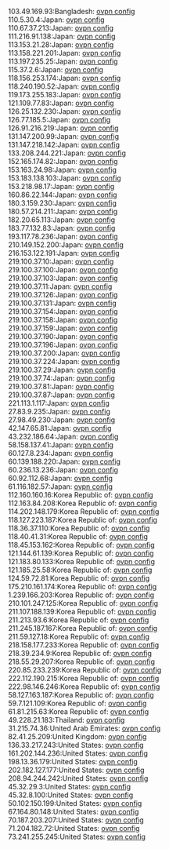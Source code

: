 103.49.169.93:Bangladesh: [ovpn config](vpn/103_49_169_93.ovpn)  
110.5.30.4:Japan: [ovpn config](vpn/110_5_30_4.ovpn)  
110.67.37.213:Japan: [ovpn config](vpn/110_67_37_213.ovpn)  
111.216.91.138:Japan: [ovpn config](vpn/111_216_91_138.ovpn)  
113.153.21.28:Japan: [ovpn config](vpn/113_153_21_28.ovpn)  
113.158.221.201:Japan: [ovpn config](vpn/113_158_221_201.ovpn)  
113.197.235.25:Japan: [ovpn config](vpn/113_197_235_25.ovpn)  
115.37.2.6:Japan: [ovpn config](vpn/115_37_2_6.ovpn)  
118.156.253.174:Japan: [ovpn config](vpn/118_156_253_174.ovpn)  
118.240.190.52:Japan: [ovpn config](vpn/118_240_190_52.ovpn)  
119.173.255.183:Japan: [ovpn config](vpn/119_173_255_183.ovpn)  
121.109.77.83:Japan: [ovpn config](vpn/121_109_77_83.ovpn)  
126.25.132.230:Japan: [ovpn config](vpn/126_25_132_230.ovpn)  
126.77.185.5:Japan: [ovpn config](vpn/126_77_185_5.ovpn)  
126.91.216.219:Japan: [ovpn config](vpn/126_91_216_219.ovpn)  
131.147.200.99:Japan: [ovpn config](vpn/131_147_200_99.ovpn)  
131.147.218.142:Japan: [ovpn config](vpn/131_147_218_142.ovpn)  
133.208.244.221:Japan: [ovpn config](vpn/133_208_244_221.ovpn)  
152.165.174.82:Japan: [ovpn config](vpn/152_165_174_82.ovpn)  
153.163.24.98:Japan: [ovpn config](vpn/153_163_24_98.ovpn)  
153.183.138.103:Japan: [ovpn config](vpn/153_183_138_103.ovpn)  
153.218.98.17:Japan: [ovpn config](vpn/153_218_98_17.ovpn)  
160.86.22.144:Japan: [ovpn config](vpn/160_86_22_144.ovpn)  
180.3.159.230:Japan: [ovpn config](vpn/180_3_159_230.ovpn)  
180.57.214.211:Japan: [ovpn config](vpn/180_57_214_211.ovpn)  
182.20.65.113:Japan: [ovpn config](vpn/182_20_65_113.ovpn)  
183.77.132.83:Japan: [ovpn config](vpn/183_77_132_83.ovpn)  
193.117.78.236:Japan: [ovpn config](vpn/193_117_78_236.ovpn)  
210.149.152.200:Japan: [ovpn config](vpn/210_149_152_200.ovpn)  
216.153.122.191:Japan: [ovpn config](vpn/216_153_122_191.ovpn)  
219.100.37.10:Japan: [ovpn config](vpn/219_100_37_10.ovpn)  
219.100.37.100:Japan: [ovpn config](vpn/219_100_37_100.ovpn)  
219.100.37.103:Japan: [ovpn config](vpn/219_100_37_103.ovpn)  
219.100.37.11:Japan: [ovpn config](vpn/219_100_37_11.ovpn)  
219.100.37.126:Japan: [ovpn config](vpn/219_100_37_126.ovpn)  
219.100.37.131:Japan: [ovpn config](vpn/219_100_37_131.ovpn)  
219.100.37.154:Japan: [ovpn config](vpn/219_100_37_154.ovpn)  
219.100.37.158:Japan: [ovpn config](vpn/219_100_37_158.ovpn)  
219.100.37.159:Japan: [ovpn config](vpn/219_100_37_159.ovpn)  
219.100.37.190:Japan: [ovpn config](vpn/219_100_37_190.ovpn)  
219.100.37.196:Japan: [ovpn config](vpn/219_100_37_196.ovpn)  
219.100.37.200:Japan: [ovpn config](vpn/219_100_37_200.ovpn)  
219.100.37.224:Japan: [ovpn config](vpn/219_100_37_224.ovpn)  
219.100.37.29:Japan: [ovpn config](vpn/219_100_37_29.ovpn)  
219.100.37.74:Japan: [ovpn config](vpn/219_100_37_74.ovpn)  
219.100.37.81:Japan: [ovpn config](vpn/219_100_37_81.ovpn)  
219.100.37.87:Japan: [ovpn config](vpn/219_100_37_87.ovpn)  
221.113.1.117:Japan: [ovpn config](vpn/221_113_1_117.ovpn)  
27.83.9.235:Japan: [ovpn config](vpn/27_83_9_235.ovpn)  
27.98.49.230:Japan: [ovpn config](vpn/27_98_49_230.ovpn)  
42.147.65.81:Japan: [ovpn config](vpn/42_147_65_81.ovpn)  
43.232.186.64:Japan: [ovpn config](vpn/43_232_186_64.ovpn)  
58.158.137.41:Japan: [ovpn config](vpn/58_158_137_41.ovpn)  
60.127.8.234:Japan: [ovpn config](vpn/60_127_8_234.ovpn)  
60.139.188.220:Japan: [ovpn config](vpn/60_139_188_220.ovpn)  
60.236.13.236:Japan: [ovpn config](vpn/60_236_13_236.ovpn)  
60.92.112.68:Japan: [ovpn config](vpn/60_92_112_68.ovpn)  
61.116.182.57:Japan: [ovpn config](vpn/61_116_182_57.ovpn)  
112.160.160.16:Korea Republic of: [ovpn config](vpn/112_160_160_16.ovpn)  
112.163.84.208:Korea Republic of: [ovpn config](vpn/112_163_84_208.ovpn)  
114.202.148.179:Korea Republic of: [ovpn config](vpn/114_202_148_179.ovpn)  
118.127.223.187:Korea Republic of: [ovpn config](vpn/118_127_223_187.ovpn)  
118.36.37.110:Korea Republic of: [ovpn config](vpn/118_36_37_110.ovpn)  
118.40.41.31:Korea Republic of: [ovpn config](vpn/118_40_41_31.ovpn)  
118.45.153.162:Korea Republic of: [ovpn config](vpn/118_45_153_162.ovpn)  
121.144.61.139:Korea Republic of: [ovpn config](vpn/121_144_61_139.ovpn)  
121.183.80.133:Korea Republic of: [ovpn config](vpn/121_183_80_133.ovpn)  
121.185.25.58:Korea Republic of: [ovpn config](vpn/121_185_25_58.ovpn)  
124.59.72.81:Korea Republic of: [ovpn config](vpn/124_59_72_81.ovpn)  
175.210.161.174:Korea Republic of: [ovpn config](vpn/175_210_161_174.ovpn)  
1.239.166.203:Korea Republic of: [ovpn config](vpn/1_239_166_203.ovpn)  
210.101.247.125:Korea Republic of: [ovpn config](vpn/210_101_247_125.ovpn)  
211.107.188.139:Korea Republic of: [ovpn config](vpn/211_107_188_139.ovpn)  
211.213.93.6:Korea Republic of: [ovpn config](vpn/211_213_93_6.ovpn)  
211.245.187.167:Korea Republic of: [ovpn config](vpn/211_245_187_167.ovpn)  
211.59.127.18:Korea Republic of: [ovpn config](vpn/211_59_127_18.ovpn)  
218.158.177.233:Korea Republic of: [ovpn config](vpn/218_158_177_233.ovpn)  
218.39.234.9:Korea Republic of: [ovpn config](vpn/218_39_234_9.ovpn)  
218.55.29.207:Korea Republic of: [ovpn config](vpn/218_55_29_207.ovpn)  
220.85.233.239:Korea Republic of: [ovpn config](vpn/220_85_233_239.ovpn)  
222.112.190.215:Korea Republic of: [ovpn config](vpn/222_112_190_215.ovpn)  
222.98.146.246:Korea Republic of: [ovpn config](vpn/222_98_146_246.ovpn)  
58.127.163.187:Korea Republic of: [ovpn config](vpn/58_127_163_187.ovpn)  
59.7.121.109:Korea Republic of: [ovpn config](vpn/59_7_121_109.ovpn)  
61.81.215.63:Korea Republic of: [ovpn config](vpn/61_81_215_63.ovpn)  
49.228.21.183:Thailand: [ovpn config](vpn/49_228_21_183.ovpn)  
31.215.74.36:United Arab Emirates: [ovpn config](vpn/31_215_74_36.ovpn)  
82.41.25.209:United Kingdom: [ovpn config](vpn/82_41_25_209.ovpn)  
136.33.217.243:United States: [ovpn config](vpn/136_33_217_243.ovpn)  
161.202.144.236:United States: [ovpn config](vpn/161_202_144_236.ovpn)  
198.13.36.179:United States: [ovpn config](vpn/198_13_36_179.ovpn)  
202.182.127.177:United States: [ovpn config](vpn/202_182_127_177.ovpn)  
208.94.244.242:United States: [ovpn config](vpn/208_94_244_242.ovpn)  
45.32.29.3:United States: [ovpn config](vpn/45_32_29_3.ovpn)  
45.32.8.100:United States: [ovpn config](vpn/45_32_8_100.ovpn)  
50.102.150.199:United States: [ovpn config](vpn/50_102_150_199.ovpn)  
67.164.80.148:United States: [ovpn config](vpn/67_164_80_148.ovpn)  
70.187.203.207:United States: [ovpn config](vpn/70_187_203_207.ovpn)  
71.204.182.72:United States: [ovpn config](vpn/71_204_182_72.ovpn)  
73.241.255.245:United States: [ovpn config](vpn/73_241_255_245.ovpn)  
